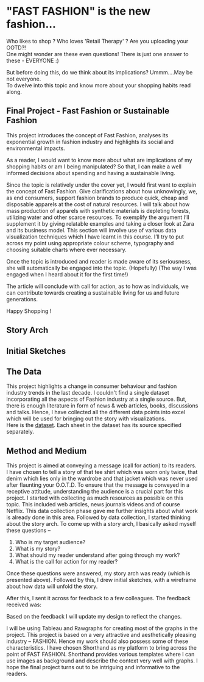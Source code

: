 # "FAST FASHION" is the new fashion...

Who likes to shop ? Who loves 'Retail Therapy' ? Are you uploading your OOTD?!<br>
One might wonder are these even questions! There is just one answer to these - EVERYONE :) <br>

But before doing this, do we think about its implications? Ummm....May be not everyone.<br> 
To dwelve into this topic and know more about your shopping habits read along.

## Final Project - Fast Fashion or Sustainable Fashion
This project introduces the concept of Fast Fashion, analyses its exponential growth in fashion industry and highlights its social and environmental impacts.

As a reader, I would want to know more about what are implications of my shopping habits or am I being manipulated? So that, I can make a well informed decisions about spending and having a sustainable living. 



Since the topic is relatively under the cover yet, I would first want to explain the concept of Fast Fashion. Give clarifications about how unknowingly, we, as end consumers, support fashion brands to produce quick, cheap and disposable apparels at the cost of natural resources. I will talk about how mass production of apparels with synthetic materials is depleting forests, utilizing water and other scarce resources.  To exemplify the argument I’ll supplement it by giving relatable examples and taking a closer look at Zara and its business model. This section will involve use of various data visualization techniques which I have learnt in this course. I’ll try to put across my point using appropriate colour scheme, typography and choosing suitable charts where ever necessary. <br>

Once the topic is introduced and reader is made aware of its seriousness, she will automatically be engaged into the topic. (Hopefully) (The way I was engaged when I heard about it for the first time!) <br>

The article will conclude with call for action, as to how as individuals, we can contribute towards creating a sustainable living for us and future generations. <br>



Happy Shopping !



## Story Arch


## Initial Sketches


## The Data
This project highlights a change in consumer behaviour and fashion industry trends in the last decade. I couldn't find a single dataset incorporating all the aspects of Fashion industry at a single source. But, there is enough literature in form of news & web articles, books, discussions and talks. Hence, I have collected all the different data points into excel which will be used for bringing out the story with visualizations.<br>
Here is the [dataset](https://github.com/ShrutiKarandikar/Portfolio/blob/master/TSWD_Project_FastFashion.xlsx).  Each sheet in the dataset has its source specified separately. 

## Method and Medium
This project is aimed at conveying a message (call for action) to its readers. I have chosen to tell a story of that tee shirt which was worn only twice, that denim which lies only in the wardrobe and that jacket which was never used after flaunting your O.O.T.D.
To ensure that the message is conveyed in a receptive attitude, understanding the audience is a crucial part for this project. I started with collecting as much resources as possible on this topic. This included web articles, news journals videos and of course Netflix. This data collection phase gave me further insights about what work is already done in this area. Followed by data collection, I started thinking about the story arch. To come up with a story arch, I basically asked myself these questions – 

1. Who is my target audience? 
2. What is my story?
3. What should my reader understand after going through my work?
4. What is the call for action for my reader? 


Once these questions were answered, my story arch was ready (which is presented above). Followed by this, I drew initial sketches, with a wireframe about how data will unfold the story.     

After this, I sent it across for feedback to a few colleagues. The feedback received was:   


Based on the feedback I will update my design to reflect the changes. 


I will be using Tableau and Rawgraphs for creating most of the graphs in the project. 
This project is based on a very attractive and aesthetically pleasing industry – FASHION. Hence my work should also possess some of these characteristics. I have chosen Shorthand as my platform to bring across the point of FAST FASHION. Shorthand provides various templates where I can use images as background and describe the context very well with graphs. I hope the final project turns out to be intriguing and informative to the readers.

